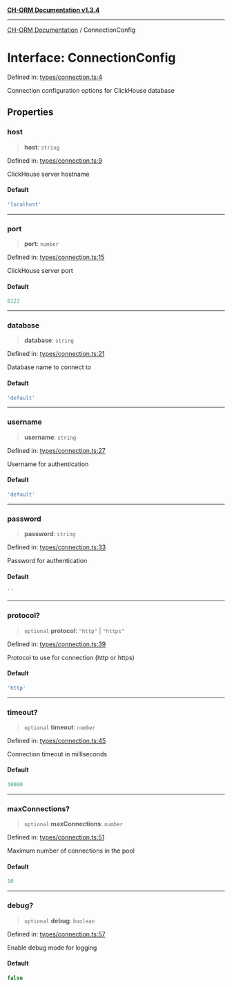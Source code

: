 [**CH-ORM Documentation v1.3.4**](../README.md)

***

[CH-ORM Documentation](../globals.md) / ConnectionConfig

# Interface: ConnectionConfig

Defined in: [types/connection.ts:4](https://github.com/iarayan/ch-orm/blob/main/src/types/connection.ts#L4)

Connection configuration options for ClickHouse database

## Properties

### host

> **host**: `string`

Defined in: [types/connection.ts:9](https://github.com/iarayan/ch-orm/blob/main/src/types/connection.ts#L9)

ClickHouse server hostname

#### Default

```ts
'localhost'
```

***

### port

> **port**: `number`

Defined in: [types/connection.ts:15](https://github.com/iarayan/ch-orm/blob/main/src/types/connection.ts#L15)

ClickHouse server port

#### Default

```ts
8123
```

***

### database

> **database**: `string`

Defined in: [types/connection.ts:21](https://github.com/iarayan/ch-orm/blob/main/src/types/connection.ts#L21)

Database name to connect to

#### Default

```ts
'default'
```

***

### username

> **username**: `string`

Defined in: [types/connection.ts:27](https://github.com/iarayan/ch-orm/blob/main/src/types/connection.ts#L27)

Username for authentication

#### Default

```ts
'default'
```

***

### password

> **password**: `string`

Defined in: [types/connection.ts:33](https://github.com/iarayan/ch-orm/blob/main/src/types/connection.ts#L33)

Password for authentication

#### Default

```ts
''
```

***

### protocol?

> `optional` **protocol**: `"http"` \| `"https"`

Defined in: [types/connection.ts:39](https://github.com/iarayan/ch-orm/blob/main/src/types/connection.ts#L39)

Protocol to use for connection (http or https)

#### Default

```ts
'http'
```

***

### timeout?

> `optional` **timeout**: `number`

Defined in: [types/connection.ts:45](https://github.com/iarayan/ch-orm/blob/main/src/types/connection.ts#L45)

Connection timeout in milliseconds

#### Default

```ts
30000
```

***

### maxConnections?

> `optional` **maxConnections**: `number`

Defined in: [types/connection.ts:51](https://github.com/iarayan/ch-orm/blob/main/src/types/connection.ts#L51)

Maximum number of connections in the pool

#### Default

```ts
10
```

***

### debug?

> `optional` **debug**: `boolean`

Defined in: [types/connection.ts:57](https://github.com/iarayan/ch-orm/blob/main/src/types/connection.ts#L57)

Enable debug mode for logging

#### Default

```ts
false
```
